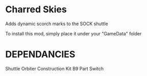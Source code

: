 # Charred Skies
 Adds dynamic scorch marks to the SOCK shuttle

 To install this mod, simply place it under your "GameData" folder

# DEPENDANCIES
Shuttle Orbiter Construction Kit
B9 Part Switch